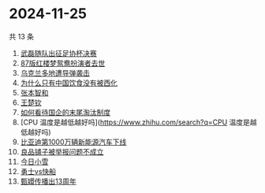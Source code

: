 # 2024-11-25

共 13 条

<!-- BEGIN -->
<!-- 最后更新时间 Mon Nov 25 2024 10:57:30 GMT+0800 (China Standard Time) -->

1. [武磊随队出征足协杯决赛](https://www.zhihu.com/search?q=武磊随队出征足协杯决赛)
1. [87版红楼梦鸳鸯扮演者去世](https://www.zhihu.com/search?q=87版红楼梦鸳鸯扮演者去世)
1. [乌克兰多地遭导弹袭击](https://www.zhihu.com/search?q=乌克兰多地遭导弹袭击)
1. [为什么只有中国饮食没有被西化](https://www.zhihu.com/search?q=为什么只有中国饮食没有被西化)
1. [张本智和](https://www.zhihu.com/search?q=张本智和)
1. [王楚钦](https://www.zhihu.com/search?q=王楚钦)
1. [如何看待国企的末尾淘汰制度](https://www.zhihu.com/search?q=如何看待国企的末尾淘汰制度)
1. [CPU 温度是越低越好吗](https://www.zhihu.com/search?q=CPU 温度是越低越好吗)
1. [比亚迪第1000万辆新能源汽车下线](https://www.zhihu.com/search?q=比亚迪第1000万辆新能源汽车下线)
1. [良品铺子被举报问题不成立](https://www.zhihu.com/search?q=良品铺子被举报问题不成立)
1. [今日小雪](https://www.zhihu.com/search?q=今日小雪)
1. [勇士vs快船](https://www.zhihu.com/search?q=勇士vs快船)
1. [甄嬛传播出13周年](https://www.zhihu.com/search?q=甄嬛传播出13周年)

<!-- END -->
